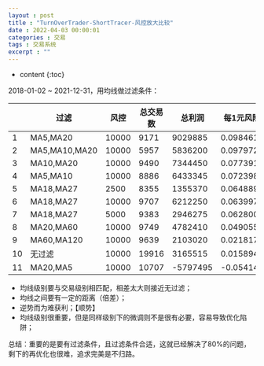 ```yaml
---
layout : post
title : "TurnOverTrader-ShortTracer-风控放大比较"
date : 2022-04-03 00:00:01
categories : 交易
tags : 交易系统
excerpt : ""
---
```


* content
{:toc}

2018-01-02 ~ 2021-12-31，用均线做过滤条件：

|      | 过滤          | 风控  | 总交易数 | 总利润   | 每1元风险获利 |
| ---- | ------------- | ----- | -------- | -------- | ------------- |
| 1    | MA5,MA20      | 10000 | 9171     | 9029885  | 0.098461291   |
| 2    | MA5,MA10,MA20 | 10000 | 5957     | 5836200  | 0.097972134   |
| 3    | MA10,MA20     | 10000 | 9490     | 7344450  | 0.077391465   |
| 4    | MA5,MA10      | 10000 | 8886     | 6433345  | 0.072398661   |
| 5    | MA18,MA27     | 2500  | 8355     | 1355370  | 0.064889048   |
| 6    | MA18,MA27     | 10000 | 9707     | 6212250  | 0.063997631   |
| 7    | MA18,MA27     | 5000  | 9383     | 2946275  | 0.062800277   |
| 8    | MA20,MA60     | 10000 | 9749     | 4782410  | 0.04905539    |
| 9    | MA60,MA120    | 10000 | 9639     | 2103020  | 0.021817823   |
| 10   | 无过滤         | 10000 | 19916    | 3165515  | 0.015894331   |
| 11   | MA20,MA5      | 10000 | 10707    | -5797495 | -0.054146773  |


* 均线级别要与交易级别相匹配，相差太大则接近无过滤；
* 均线之间要有一定的距离（倍差）；
* 逆势而为难获利；【顺势】
* 均线级别很重要，但是同样级别下的微调则不是很有必要，容易导致优化陷阱；

总结：重要的是要有过滤条件，且过滤条件合适，这就已经解决了80%的问题，剩下的再优化也很难，追求完美是不归路。









